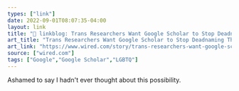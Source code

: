 ```yaml
---
types: ["link"]
date: 2022-09-01T08:07:35-04:00
layout: link
title: "🔗 linkblog: Trans Researchers Want Google Scholar to Stop Deadnaming Them | WIRED'"
art_title: "Trans Researchers Want Google Scholar to Stop Deadnaming Them | WIRED"
art_link: "https://www.wired.com/story/trans-researchers-want-google-scholar-to-stop-deadnaming-them/"
source: ["wired.com"]
tags: ["Google","Google Scholar","LGBTQ"]
---
```

Ashamed to say I hadn't ever thought about this possibility.
 
